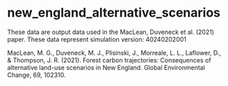 # new_england_alternative_scenarios
These data are output data used in the MacLean, Duveneck et al. (2021) paper.
These data represent simulation version: 40240202001

MacLean, M. G., Duveneck, M. J., Plisinski, J., Morreale, L. L., Laflower, D., & Thompson, J. R. (2021). Forest carbon trajectories: Consequences of alternative land-use scenarios in New England. Global Environmental Change, 69, 102310.
